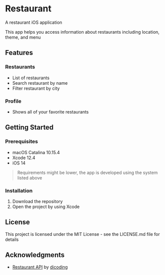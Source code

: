 # Restaurant
A restaurant iOS application

This app helps you access information about restaurants including location, theme, and menu

## Features

### Restaurants
- List of restaurants
- Search restaurant by name
- Filter restaurant by city

### Profile
- Shows all of your favorite restaurants

## Getting Started

### Prerequisites

* macOS Catalina 10.15.4
* Xcode 12.4
* iOS 14
> Requirements might be lower, the app is developed using the system listed above

### Installation

1. Download the repository
2. Open the project by using Xcode

## License

This project is licensed under the MIT License - see the LICENSE.md file for details

## Acknowledgments

* [Restaurant API](https://restaurant-api.dicoding.dev) by [dicoding](https://www.dicoding.com)
